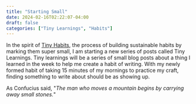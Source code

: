 ```yaml
---
title: "Starting Small"
date: 2024-02-16T02:22:07-04:00
draft: false
categories: ["Tiny Learnings", "Habits"]
---
```


In the spirit of [Tiny Habits](https://tinyhabits.com ), the process of building sustainable habits by marking them super small, 
I am starting a new series of posts called Tiny Learnings. Tiny learnings will be a series of small blog posts 
about a thing I learned in the week to help me create a habit of writing. With my newly formed habit of taking 15 minutes of my 
mornings to practice my craft, finding something to write about should be as showing up. 

As Confucius said, "_The man who moves a mountain begins by carrying away small stones._"

